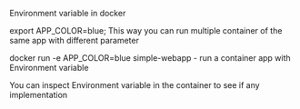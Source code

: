 Environment variable in docker

export APP_COLOR=blue;
This way you can run multiple container of the same app with different parameter

docker run -e APP_COLOR=blue simple-webapp - run a container app with Environment variable

You can inspect Environment variable in the container to see if any implementation
